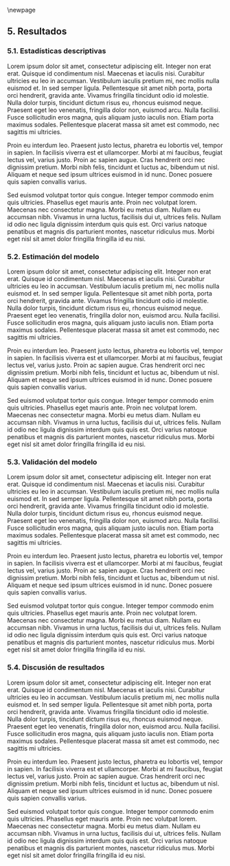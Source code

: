 \newpage

## 5. Resultados

### 5.1. Estadísticas descriptivas

Lorem ipsum dolor sit amet, consectetur adipiscing elit. Integer non erat erat. Quisque id condimentum nisl. Maecenas et iaculis nisi. Curabitur ultricies eu leo in accumsan. Vestibulum iaculis pretium mi, nec mollis nulla euismod et. In sed semper ligula. Pellentesque sit amet nibh porta, porta orci hendrerit, gravida ante. Vivamus fringilla tincidunt odio id molestie. Nulla dolor turpis, tincidunt dictum risus eu, rhoncus euismod neque. Praesent eget leo venenatis, fringilla dolor non, euismod arcu. Nulla facilisi. Fusce sollicitudin eros magna, quis aliquam justo iaculis non. Etiam porta maximus sodales. Pellentesque placerat massa sit amet est commodo, nec sagittis mi ultricies.

Proin eu interdum leo. Praesent justo lectus, pharetra eu lobortis vel, tempor in sapien. In facilisis viverra est et ullamcorper. Morbi at mi faucibus, feugiat lectus vel, varius justo. Proin ac sapien augue. Cras hendrerit orci nec dignissim pretium. Morbi nibh felis, tincidunt et luctus ac, bibendum ut nisl. Aliquam et neque sed ipsum ultrices euismod in id nunc. Donec posuere quis sapien convallis varius.

Sed euismod volutpat tortor quis congue. Integer tempor commodo enim quis ultricies. Phasellus eget mauris ante. Proin nec volutpat lorem. Maecenas nec consectetur magna. Morbi eu metus diam. Nullam eu accumsan nibh. Vivamus in urna luctus, facilisis dui ut, ultrices felis. Nullam id odio nec ligula dignissim interdum quis quis est. Orci varius natoque penatibus et magnis dis parturient montes, nascetur ridiculus mus. Morbi eget nisl sit amet dolor fringilla fringilla id eu nisi.

### 5.2. Estimación del modelo

Lorem ipsum dolor sit amet, consectetur adipiscing elit. Integer non erat erat. Quisque id condimentum nisl. Maecenas et iaculis nisi. Curabitur ultricies eu leo in accumsan. Vestibulum iaculis pretium mi, nec mollis nulla euismod et. In sed semper ligula. Pellentesque sit amet nibh porta, porta orci hendrerit, gravida ante. Vivamus fringilla tincidunt odio id molestie. Nulla dolor turpis, tincidunt dictum risus eu, rhoncus euismod neque. Praesent eget leo venenatis, fringilla dolor non, euismod arcu. Nulla facilisi. Fusce sollicitudin eros magna, quis aliquam justo iaculis non. Etiam porta maximus sodales. Pellentesque placerat massa sit amet est commodo, nec sagittis mi ultricies.

Proin eu interdum leo. Praesent justo lectus, pharetra eu lobortis vel, tempor in sapien. In facilisis viverra est et ullamcorper. Morbi at mi faucibus, feugiat lectus vel, varius justo. Proin ac sapien augue. Cras hendrerit orci nec dignissim pretium. Morbi nibh felis, tincidunt et luctus ac, bibendum ut nisl. Aliquam et neque sed ipsum ultrices euismod in id nunc. Donec posuere quis sapien convallis varius.

Sed euismod volutpat tortor quis congue. Integer tempor commodo enim quis ultricies. Phasellus eget mauris ante. Proin nec volutpat lorem. Maecenas nec consectetur magna. Morbi eu metus diam. Nullam eu accumsan nibh. Vivamus in urna luctus, facilisis dui ut, ultrices felis. Nullam id odio nec ligula dignissim interdum quis quis est. Orci varius natoque penatibus et magnis dis parturient montes, nascetur ridiculus mus. Morbi eget nisl sit amet dolor fringilla fringilla id eu nisi.

### 5.3. Validación del modelo

Lorem ipsum dolor sit amet, consectetur adipiscing elit. Integer non erat erat. Quisque id condimentum nisl. Maecenas et iaculis nisi. Curabitur ultricies eu leo in accumsan. Vestibulum iaculis pretium mi, nec mollis nulla euismod et. In sed semper ligula. Pellentesque sit amet nibh porta, porta orci hendrerit, gravida ante. Vivamus fringilla tincidunt odio id molestie. Nulla dolor turpis, tincidunt dictum risus eu, rhoncus euismod neque. Praesent eget leo venenatis, fringilla dolor non, euismod arcu. Nulla facilisi. Fusce sollicitudin eros magna, quis aliquam justo iaculis non. Etiam porta maximus sodales. Pellentesque placerat massa sit amet est commodo, nec sagittis mi ultricies.

Proin eu interdum leo. Praesent justo lectus, pharetra eu lobortis vel, tempor in sapien. In facilisis viverra est et ullamcorper. Morbi at mi faucibus, feugiat lectus vel, varius justo. Proin ac sapien augue. Cras hendrerit orci nec dignissim pretium. Morbi nibh felis, tincidunt et luctus ac, bibendum ut nisl. Aliquam et neque sed ipsum ultrices euismod in id nunc. Donec posuere quis sapien convallis varius.

Sed euismod volutpat tortor quis congue. Integer tempor commodo enim quis ultricies. Phasellus eget mauris ante. Proin nec volutpat lorem. Maecenas nec consectetur magna. Morbi eu metus diam. Nullam eu accumsan nibh. Vivamus in urna luctus, facilisis dui ut, ultrices felis. Nullam id odio nec ligula dignissim interdum quis quis est. Orci varius natoque penatibus et magnis dis parturient montes, nascetur ridiculus mus. Morbi eget nisl sit amet dolor fringilla fringilla id eu nisi.

### 5.4. Discusión de resultados

Lorem ipsum dolor sit amet, consectetur adipiscing elit. Integer non erat erat. Quisque id condimentum nisl. Maecenas et iaculis nisi. Curabitur ultricies eu leo in accumsan. Vestibulum iaculis pretium mi, nec mollis nulla euismod et. In sed semper ligula. Pellentesque sit amet nibh porta, porta orci hendrerit, gravida ante. Vivamus fringilla tincidunt odio id molestie. Nulla dolor turpis, tincidunt dictum risus eu, rhoncus euismod neque. Praesent eget leo venenatis, fringilla dolor non, euismod arcu. Nulla facilisi. Fusce sollicitudin eros magna, quis aliquam justo iaculis non. Etiam porta maximus sodales. Pellentesque placerat massa sit amet est commodo, nec sagittis mi ultricies.

Proin eu interdum leo. Praesent justo lectus, pharetra eu lobortis vel, tempor in sapien. In facilisis viverra est et ullamcorper. Morbi at mi faucibus, feugiat lectus vel, varius justo. Proin ac sapien augue. Cras hendrerit orci nec dignissim pretium. Morbi nibh felis, tincidunt et luctus ac, bibendum ut nisl. Aliquam et neque sed ipsum ultrices euismod in id nunc. Donec posuere quis sapien convallis varius.

Sed euismod volutpat tortor quis congue. Integer tempor commodo enim quis ultricies. Phasellus eget mauris ante. Proin nec volutpat lorem. Maecenas nec consectetur magna. Morbi eu metus diam. Nullam eu accumsan nibh. Vivamus in urna luctus, facilisis dui ut, ultrices felis. Nullam id odio nec ligula dignissim interdum quis quis est. Orci varius natoque penatibus et magnis dis parturient montes, nascetur ridiculus mus. Morbi eget nisl sit amet dolor fringilla fringilla id eu nisi.
